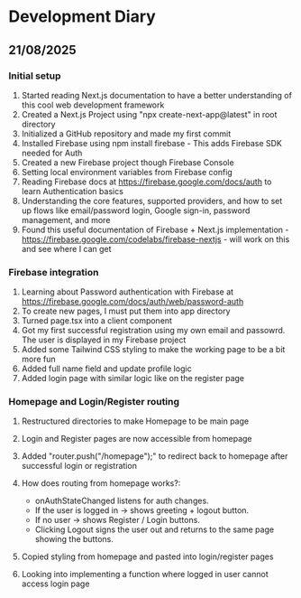 # Development Diary

## 21/08/2025
### Initial setup

1. Started reading Next.js documentation to have a better understanding of this cool web development framework
2. Created a Next.js Project using "npx create-next-app@latest" in root directory
3. Initialized a GitHub repository and made my first commit
4. Installed Firebase using npm install firebase - This adds Firebase SDK needed for Auth
5. Created a new Firebase project though Firebase Console
6. Setting local environment variables from Firebase config
7. Reading Firebase docs at https://firebase.google.com/docs/auth to learn Authentication basics
7. Understanding the core features, supported providers, and how to set up flows like email/password login, Google sign-in, password management, and more
8. Found this useful documentation of Firebase + Next.js implementation - https://firebase.google.com/codelabs/firebase-nextjs - will work on this and see where I can get


### Firebase integration

1. Learning about Password authentication with Firebase at https://firebase.google.com/docs/auth/web/password-auth
2. To create new pages, I must put them into app directory
3. Turned page.tsx into a client component
4. Got my first successful registration using my own email and passowrd. The user is displayed in my Firebase project
5. Added some Tailwind CSS styling to make the working page to be a bit more fun
6. Added full name field and update profile logic
7. Added login page with similar logic like on the register page


### Homepage and Login/Register routing

1. Restructured directories to make Homepage to be main page
2. Login and Register pages are now accessible from homepage
3. Added "router.push("/homepage");" to redirect back to homepage after successful login or registration

4. How does routing from homepage works?:
    - onAuthStateChanged listens for auth changes.
    - If the user is logged in -> shows greeting + logout button.
    - If no user -> shows Register / Login buttons.
    - Clicking Logout signs the user out and returns to the same page showing the buttons.

5. Copied styling from homepage and pasted into login/register pages
6. Looking into implementing a function where logged in user cannot access login page
